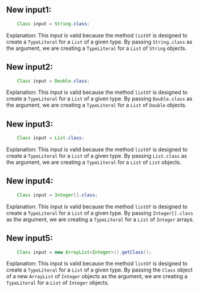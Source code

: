 ## New input1:
```java
    Class input = String.class;
```
Explanation: This input is valid because the method `listOf` is designed to create a `TypeLiteral` for a `List` of a given type. By passing `String.class` as the argument, we are creating a `TypeLiteral` for a `List` of `String` objects.

## New input2:
```java
    Class input = Double.class;
```
Explanation: This input is valid because the method `listOf` is designed to create a `TypeLiteral` for a `List` of a given type. By passing `Double.class` as the argument, we are creating a `TypeLiteral` for a `List` of `Double` objects.

## New input3:
```java
    Class input = List.class;
```
Explanation: This input is valid because the method `listOf` is designed to create a `TypeLiteral` for a `List` of a given type. By passing `List.class` as the argument, we are creating a `TypeLiteral` for a `List` of `List` objects.

## New input4:
```java
    Class input = Integer[].class;
```
Explanation: This input is valid because the method `listOf` is designed to create a `TypeLiteral` for a `List` of a given type. By passing `Integer[].class` as the argument, we are creating a `TypeLiteral` for a `List` of `Integer` arrays.

## New input5:
```java
    Class input = new ArrayList<Integer>().getClass();
```
Explanation: This input is valid because the method `listOf` is designed to create a `TypeLiteral` for a `List` of a given type. By passing the `Class` object of a new `ArrayList` of `Integer` objects as the argument, we are creating a `TypeLiteral` for a `List` of `Integer` objects.
